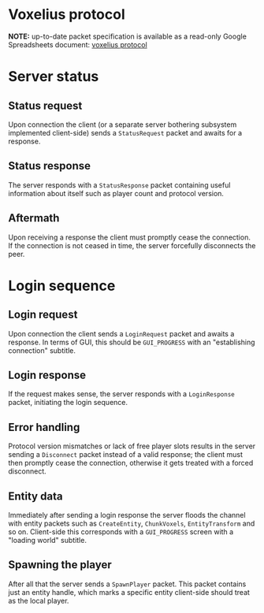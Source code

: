 # Voxelius protocol
**NOTE:** up-to-date packet specification is available as a read-only Google Spreadsheets document: [voxelius protocol](https://docs.google.com/spreadsheets/d/1rcui4Fh1t7LsoWwYqY5ICiZtVHuL3cHBzrcfqZfXPIk/edit?usp=sharing)  

# Server status
## Status request
Upon connection the client (or a separate server bothering subsystem implemented client-side) sends a `StatusRequest` packet and awaits for a response.  

## Status response
The server responds with a `StatusResponse` packet containing useful information about itself such as player count and protocol version.  

## Aftermath
Upon receiving a response the client must promptly cease the connection. If the connection is not ceased in time, the server forcefully disconnects the peer.  

# Login sequence
## Login request
Upon connection the client sends a `LoginRequest` packet and awaits a response. In terms of GUI, this should be `GUI_PROGRESS` with an "establishing connection" subtitle.  

## Login response
If the request makes sense, the server responds with a `LoginResponse` packet, initiating the login sequence.  

## Error handling
Protocol version mismatches or lack of free player slots results in the server sending a `Disconnect` packet instead of a valid response; the client must then promptly cease the connection, otherwise it gets treated with a forced disconnect.  

## Entity data
Immediately after sending a login response the server floods the channel with entity packets such as `CreateEntity`, `ChunkVoxels`, `EntityTransform` and so on. Client-side this corresponds with a `GUI_PROGRESS` screen with a "loading world" subtitle.  

## Spawning the player
After all that the server sends a `SpawnPlayer` packet. This packet contains just an entity handle, which marks a specific entity client-side should treat as the local player.  
